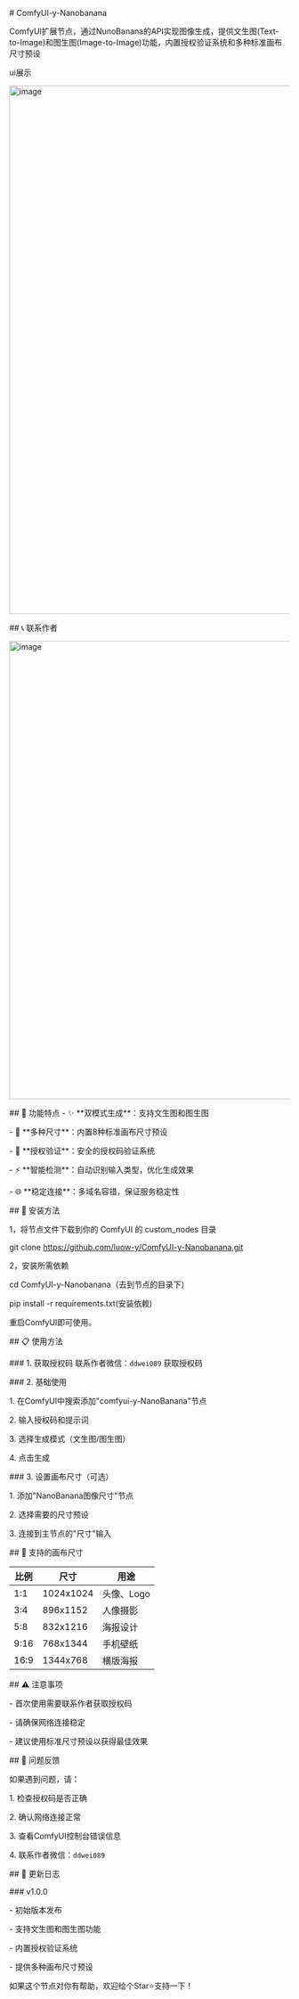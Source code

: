 \# ComfyUI-y-Nanobanana

ComfyUI扩展节点，通过NunoBanana的API实现图像生成，提供文生图(Text-to-Image)和图生图(Image-to-Image)功能，内置授权验证系统和多种标准画布尺寸预设


ui展示


<img width="1681" height="949" alt="image" src="https://github.com/user-attachments/assets/bc8b80c5-d7c6-4004-a2bb-b3cbcdbf82a0" />


\## 📞 联系作者


<img width="526" height="823" alt="image" src="https://github.com/user-attachments/assets/f41f24de-55e2-4545-965d-59ce556fa781" />

\## 🎨 功能特点
\- ✨ \*\*双模式生成\*\*：支持文生图和图生图

\- 📏 \*\*多种尺寸\*\*：内置8种标准画布尺寸预设

\- 🔐 \*\*授权验证\*\*：安全的授权码验证系统

\- ⚡ \*\*智能检测\*\*：自动识别输入类型，优化生成效果

\- 🌐 \*\*稳定连接\*\*：多域名容错，保证服务稳定性



\## 🚀 安装方法

1，将节点文件下载到你的 ComfyUI 的 custom\_nodes 目录

git clone https://github.com/luow-y/ComfyUI-y-Nanobanana.git



2，安装所需依赖


cd ComfyUI-y-Nanobanana（去到节点的目录下）


pip install -r requirements.txt(安装依赖)



重启ComfyUI即可使用。
  
\## 📋 使用方法


\### 1. 获取授权码
联系作者微信：`ddwei089` 获取授权码



\### 2. 基础使用

1\. 在ComfyUI中搜索添加"comfyui-y-NanoBanana"节点

2\. 输入授权码和提示词

3\. 选择生成模式（文生图/图生图）

4\. 点击生成


\### 3. 设置画布尺寸（可选）

1\. 添加"NanoBanana图像尺寸"节点

2\. 选择需要的尺寸预设

3\. 连接到主节点的"尺寸"输入



\## 📐 支持的画布尺寸



| 比例 | 尺寸 | 用途 |
|------|------|------|
| 1:1 | 1024x1024 | 头像、Logo |
| 3:4 | 896x1152 | 人像摄影 |
| 5:8 | 832x1216 | 海报设计 |
| 9:16 | 768x1344 | 手机壁纸 |
| 16:9 | 1344x768 | 横版海报 |



\## ⚠️ 注意事项


\- 首次使用需要联系作者获取授权码

\- 请确保网络连接稳定

\- 建议使用标准尺寸预设以获得最佳效果



\## 🐛 问题反馈


如果遇到问题，请：

1\. 检查授权码是否正确

2\. 确认网络连接正常

3\. 查看ComfyUI控制台错误信息

4\. 联系作者微信：`ddwei089`








\## 📝 更新日志


\### v1.0.0

\- 初始版本发布

\- 支持文生图和图生图功能

\- 内置授权验证系统

\- 提供多种画布尺寸预设







如果这个节点对你有帮助，欢迎给个Star⭐支持一下！

